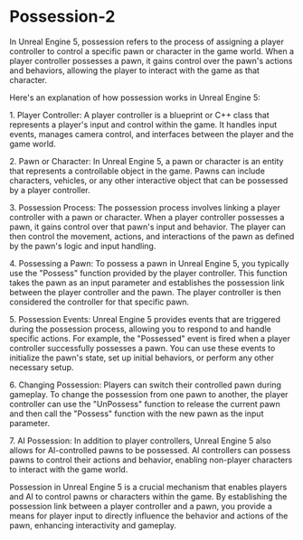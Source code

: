# Possession-2

<p>In Unreal Engine 5, possession refers to the process of assigning a player controller to control a specific pawn or character in the game world. When a player controller possesses a pawn, it gains control over the pawn's actions and behaviors, allowing the player to interact with the game as that character.</p>
<p>Here's an explanation of how possession works in Unreal Engine 5:</p>
<p>1. Player Controller: A player controller is a blueprint or C++ class that represents a player's input and control within the game. It handles input events, manages camera control, and interfaces between the player and the game world.</p>
<p>2. Pawn or Character: In Unreal Engine 5, a pawn or character is an entity that represents a controllable object in the game. Pawns can include characters, vehicles, or any other interactive object that can be possessed by a player controller.</p>
<p>3. Possession Process: The possession process involves linking a player controller with a pawn or character. When a player controller possesses a pawn, it gains control over that pawn's input and behavior. The player can then control the movement, actions, and interactions of the pawn as defined by the pawn's logic and input handling.</p>
<p>4. Possessing a Pawn: To possess a pawn in Unreal Engine 5, you typically use the "Possess" function provided by the player controller. This function takes the pawn as an input parameter and establishes the possession link between the player controller and the pawn. The player controller is then considered the controller for that specific pawn.</p>
<p>5. Possession Events: Unreal Engine 5 provides events that are triggered during the possession process, allowing you to respond to and handle specific actions. For example, the "Possessed" event is fired when a player controller successfully possesses a pawn. You can use these events to initialize the pawn's state, set up initial behaviors, or perform any other necessary setup.</p>
<p>6. Changing Possession: Players can switch their controlled pawn during gameplay. To change the possession from one pawn to another, the player controller can use the "UnPossess" function to release the current pawn and then call the "Possess" function with the new pawn as the input parameter.</p>
<p>7. AI Possession: In addition to player controllers, Unreal Engine 5 also allows for AI-controlled pawns to be possessed. AI controllers can possess pawns to control their actions and behavior, enabling non-player characters to interact with the game world.</p>
<p>Possession in Unreal Engine 5 is a crucial mechanism that enables players and AI to control pawns or characters within the game. By establishing the possession link between a player controller and a pawn, you provide a means for player input to directly influence the behavior and actions of the pawn, enhancing interactivity and gameplay.</p>
